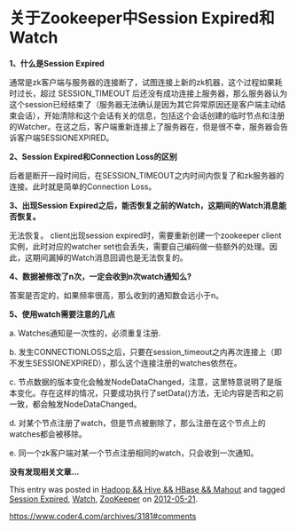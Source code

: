 # 关于Zookeeper中Session Expired和Watch

**1、什么是Session Expired**

通常是zk客户端与服务器的连接断了，试图连接上新的zk机器，这个过程如果耗时过长，超过 SESSION_TIMEOUT 后还没有成功连接上服务器，那么服务器认为这个session已经结束了（服务器无法确认是因为其它异常原因还是客户端主动结束会话），开始清除和这个会话有关的信息，包括这个会话创建的临时节点和注册的Watcher。在这之后，客户端重新连接上了服务器在，但是很不幸，服务器会告诉客户端SESSIONEXPIRED。

**2、Session Expired和Connection Loss的区别**

后者是断开一段时间后，在SESSION_TIMEOUT之内时间内恢复了和zk服务器的连接。此时就是简单的Connection Loss。

**3、出现Session Expired之后，能否恢复之前的Watch，这期间的Watch消息能否恢复。**

无法恢复。 client出现session expired时，需要重新创建一个zookeeper client实例，此时对应的watcher set也会丢失，需要自己编码做一些额外的处理。因此，这期间漏掉的Watch消息回调也是无法恢复的。

**4、数据被修改了n次，一定会收到n次watch通知么?**

答案是否定的，如果频率很高，那么收到的通知数会远小于n。

**5、使用watch需要注意的几点**

a. Watches通知是一次性的，必须重复注册.

b. 发生CONNECTIONLOSS之后，只要在session_timeout之内再次连接上（即不发生SESSIONEXPIRED），那么这个连接注册的watches依然在。

c. 节点数据的版本变化会触发NodeDataChanged，注意，这里特意说明了是版本变化。存在这样的情况，只要成功执行了setData()方法，无论内容是否和之前一致，都会触发NodeDataChanged。

d. 对某个节点注册了watch，但是节点被删除了，那么注册在这个节点上的watches都会被移除。

e. 同一个zk客户端对某一个节点注册相同的watch，只会收到一次通知。

**没有发现相关文章...**

This entry was posted in [Hadoop && Hive && HBase && Mahout](https://www.coder4.com/archives/category/cloud_computing) and tagged [Session Expired](https://www.coder4.com/archives/tag/session-expired), [Watch](https://www.coder4.com/archives/tag/watch), [ZooKeeper](https://www.coder4.com/archives/tag/zookeeper) on [2012-05-21](https://www.coder4.com/archives/3181).







https://www.coder4.com/archives/3181#comments